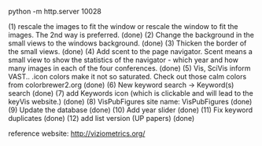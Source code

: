 <!--
 * @Author: Rui Li
 * @Date: 2020-05-13 20:47:58
 * @LastEditTime: 2020-05-16 23:45:42
 * @Description: 
 * @FilePath: /VisPubFigures/devlog.md
 -->
python -m http.server 10028


(1) rescale the images to fit the window or rescale the window to fit the images. The 2nd way is preferred.  (done)
(2) Change the background in the small views to the windows background.  (done)
(3) Thicken the border of the small views.  (done)
(4) Add scent to the page navigator. Scent means a small view to show the statistics of the navigator - which year and how many images in each of the four conferences. (done)
(5) Vis, SciVis inform VAST.. .icon colors make it not so saturated. Check out those calm colors from colorbrewer2.org  (done)
(6) New keyword search -> Keyword(s) search (done)
(7) add Keywords icon (which is clickable and will lead to the keyVis website.) (done)
(8) VisPubFigures site name: VisPubFigures  (done)
(9) Update the database (done)
(10) Add year slider  (done)
(11) Fix keyword duplicates  (done) 
(12) add list version (UP papers) (done)

reference website: http://viziometrics.org/


